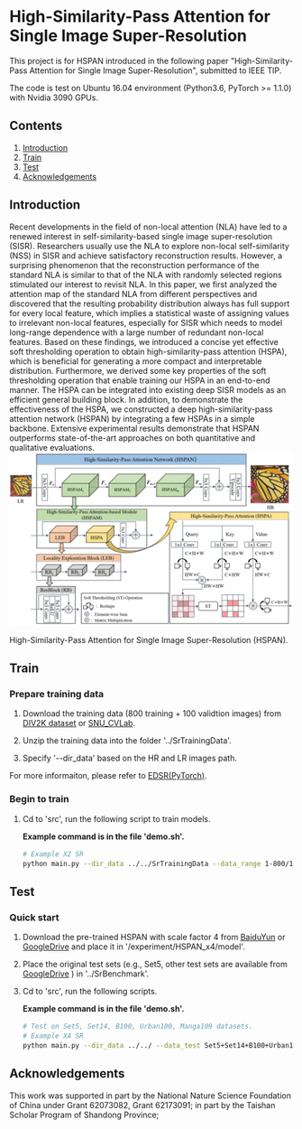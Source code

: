 # High-Similarity-Pass Attention for Single Image Super-Resolution
This project is for HSPAN introduced in the following paper "High-Similarity-Pass Attention for Single Image Super-Resolution", submitted to IEEE TIP.

The code is test on Ubuntu 16.04 environment (Python3.6, PyTorch >= 1.1.0) with Nvidia 3090 GPUs. 
## Contents
1. [Introduction](#introduction)
2. [Train](#train)
3. [Test](#test)
4. [Acknowledgements](#acknowledgements)

## Introduction

Recent developments in the field of non-local attention (NLA) have led to a renewed interest in self-similarity-based single image super-resolution (SISR). Researchers usually use the NLA to explore non-local self-similarity (NSS) in SISR and achieve satisfactory reconstruction results. However, a surprising phenomenon that the reconstruction performance of the standard NLA is similar to that of the NLA with randomly selected regions stimulated our interest to revisit NLA. In this paper, we first analyzed the attention map of the standard NLA from different perspectives and discovered that the resulting probability distribution always has full support for every local feature, which implies a statistical waste of assigning values to irrelevant non-local features, especially for SISR which needs to model long-range dependence with a large number of redundant non-local features. Based on these findings, we introduced a concise yet effective soft thresholding operation to obtain high-similarity-pass attention (HSPA), which is beneficial for generating a more compact and interpretable distribution. Furthermore, we derived some key properties of the soft thresholding operation that enable training our HSPA in an end-to-end manner. The HSPA can be integrated into existing deep SISR models as an efficient general building block. In addition, to demonstrate the effectiveness of the HSPA, we constructed a deep high-similarity-pass attention network (HSPAN) by integrating a few HSPAs in a simple backbone. Extensive experimental results demonstrate that HSPAN outperforms state-of-the-art approaches on both quantitative and qualitative evaluations.![AS-SEM centering](./Figs/HSPAN.png)

High-Similarity-Pass Attention for Single Image Super-Resolution (HSPAN).

## Train
### Prepare training data 

1. Download the training data (800 training + 100 validtion images) from [DIV2K dataset](https://data.vision.ee.ethz.ch/cvl/DIV2K/) or [SNU_CVLab](https://cv.snu.ac.kr/research/EDSR/DIV2K.tar).

2. Unzip the training data into the folder '../SrTrainingData'.

3. Specify '--dir_data' based on the HR and LR images path. 

For more informaiton, please refer to [EDSR(PyTorch)](https://github.com/thstkdgus35/EDSR-PyTorch).

### Begin to train

1. Cd to 'src', run the following script to train models.

    **Example command is in the file 'demo.sh'.**

    ```bash
    # Example X2 SR
    python main.py --dir_data ../../SrTrainingData --data_range 1-800/1-5 --n_GPUs 1 --rgb_range 1 --save_models --lr 1e-4 --decay 200-400-600-800 --epochs 1000 --chop --save_results --data_test Set5 --n_resgroups 10 --n_resblocks 4 --n_feats 192 --reduction 2 --topk 128 --res_scale 0.1 --batch_size 16 --model HSPAN --scale 2 --patch_size 96 --save HSPAN_x2 --data_train DIV2K

    ```

## Test
### Quick start
1. Download the pre-trained HSPAN with scale factor 4 from [BaiduYun](https://pan.baidu.com/s/1Rh_krTWZwc2tm8G1yFiIfQ?pwd=e00z) or [GoogleDrive](https://drive.google.com/file/d/11sTJWNWlt_OhL4NrwBhBGV0yC0ShtZ4D/view?usp=share_link) and place it in '/experiment/HSPAN_x4/model'.
2. Place the original test sets (e.g., Set5, other test sets are available from [GoogleDrive](https://drive.google.com/drive/folders/1xyiuTr6ga6ni-yfTP7kyPHRmfBakWovo) ) in '../SrBenchmark'.
3. Cd to 'src', run the following scripts.

    **Example command is in the file 'demo.sh'.**

    ```bash
    # Test on Set5, Set14, B100, Urban100, Manga109 datasets.
    # Example X4 SR
    python main.py --dir_data ../../ --data_test Set5+Set14+B100+Urban100+Manga109 --n_GPUs 1 --rgb_range 1 --save_models --save_results --n_resgroups 10 --n_resblocks 4 --n_feats 192  --reduction 2 --topk 128  --res_scale 0.1 --model HSPAN --save HSPAN_x4_results --chop --data_range 1-800/1-5 --scale 4 --test_only --pre_train ../experiment/HSPAN_x4/model/HSPAN_x4.pt 
    ```
   
## Acknowledgements
This work was supported in part by the National Nature Science Foundation of China under Grant 62073082, Grant 62173091; in part by the Taishan Scholar Program of Shandong Province;